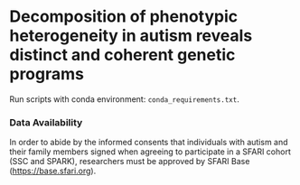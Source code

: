 # Decomposition of phenotypic heterogeneity in autism reveals distinct and coherent genetic programs

Run scripts with conda environment: `conda_requirements.txt`.

### **Data Availability**

In order to abide by the informed consents that individuals with autism and their family members signed when agreeing to participate in a SFARI cohort (SSC and SPARK), researchers must be approved by SFARI Base (https://base.sfari.org).
